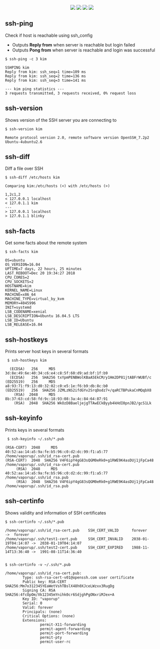 <p align="center">
  <img src="https://img.shields.io/badge/uses-ssh-blue.svg?style=flat-square"/>
  <img src="https://img.shields.io/badge/license-gpl--3-brightgreen.svg?style=flat-square"/>
  <img src="https://img.shields.io/badge/status-stable-ff69b4.svg?style=flat-square"/>
  <img src="https://img.shields.io/badge/implementation-bash / perl-red.svg?style=flat-square"/>
</p>

## ssh-ping
Check if host is reachable using ssh_config

  * Outputs **Reply from** when server is reachable but login failed
  * Outputs **Pong from** when server is reachable and login was successful

  ~~~~
  $ ssh-ping -c 3 kim

  SSHPING kim
  Reply from kim: ssh_seq=1 time=109 ms
  Reply from kim: ssh_seq=2 time=136 ms
  Reply from kim: ssh_seq=3 time=141 ms

  --- kim ping statistics ---
  3 requests transmitted, 3 requests received, 0% request loss
  ~~~~

## ssh-version
Shows version of the SSH server you are connecting to

  ~~~~
  $ ssh-version kim

  Remote protocol version 2.0, remote software version OpenSSH_7.2p2 Ubuntu-4ubuntu2.6
  ~~~~

## ssh-diff
Diff a file over SSH

  ~~~~
  $ ssh-diff /etc/hosts kim

  Comparing kim:/etc/hosts (<) with /etc/hosts (>)

  1,2c1,2
  < 127.0.0.1 localhost
  < 127.0.1.1 kim
  ---
  > 127.0.0.1 localhost 
  > 127.0.1.1 blinky
  ~~~~

## ssh-facts
Get some facts about the remote system

  ~~~~
  $ ssh-facts kim

  OS=ubuntu
  OS_VERSION=16.04
  UPTIME=7 days, 22 hours, 25 minutes
  LAST_REBOOT=Dec 20 19:34:27 2018
  CPU_CORES=2
  CPU_SOCKETS=2
  HOSTNAME=kim
  KERNEL_NAME=Linux
  MACHINE=x86_64
  MACHINE_TYPE=virtual_by_kvm
  MEMORY=4045996
  INIT=systemd
  LSB_CODENAME=xenial
  LSB_DESCRIPTION=Ubuntu 16.04.5 LTS
  LSB_ID=Ubuntu
  LSB_RELEASE=16.04
  ~~~~


## ssh-hostkeys
Prints server host keys in several formats

  ~~~~
   $ ssh-hostkeys kim

    (ECDSA)   256     MD5 3d:8e:49:6e:40:34:c6:e4:c8:5f:60:d9:ad:bf:1f:b9
    (ECDSA)   256  SHA256 txYpmPENBWolKBaA5EkCM/y1Hm2DP81jtABFrWUBf/c
  (ED25519)   256     MD5 a8:93:71:f9:13:d0:32:02:c0:e5:1e:f6:b9:db:8c:b0
  (ED25519)   256  SHA256 JZMLzNS2ifdGYv2SrqDodz7+/qaRCTBPukaCnMQqbX8
      (RSA)  2048     MD5 8b:37:63:cd:58:fd:9c:18:93:08:3a:4c:84:64:87:91
      (RSA)  2048  SHA256 WkOzD8BaeljejgTTAwECkByyb4kHdI0pnJB2/gcS1Lk
  ~~~~


## ssh-keyinfo
Prints keys in several formats

  ~~~~
   $ ssh-keyinfo ~/.ssh/*.pub

  (RSA-CERT)  2048     MD5 40:52:aa:14:a5:9a:fe:b5:96:c0:d2:dc:99:f1:a5:77    /home/vaporup/.ssh/id_rsa-cert.pub
  (RSA-CERT)  2048  SHA256 V4F6ipY4gG83sQGM0eRk0+g1RWE9K4asDUj1jFpCa48        /home/vaporup/.ssh/id_rsa-cert.pub
       (RSA)  2048     MD5 40:52:aa:14:a5:9a:fe:b5:96:c0:d2:dc:99:f1:a5:77    /home/vaporup/.ssh/id_rsa.pub
       (RSA)  2048  SHA256 V4F6ipY4gG83sQGM0eRk0+g1RWE9K4asDUj1jFpCa48        /home/vaporup/.ssh/id_rsa.pub
  ~~~~

## ssh-certinfo
Shows validity and information of SSH certificates

  ~~~~
  $ ssh-certinfo ~/.ssh/*.pub

  /home/vaporup/.ssh/id_rsa-cert.pub    SSH_CERT_VALID      forever             ->  forever
  /home/vaporup/.ssh/test1-cert.pub     SSH_CERT_INVALID    2038-01-19T04:14:07 ->  2038-01-19T04:14:07
  /home/vaporup/.ssh/test2-cert.pub     SSH_CERT_EXPIRED    1988-11-14T13:36:40 ->  1991-08-11T14:36:40


  $ ssh-certinfo -v ~/.ssh/*.pub

  /home/vaporup/.ssh/id_rsa-cert.pub:
          Type: ssh-rsa-cert-v01@openssh.com user certificate
          Public key: RSA-CERT SHA256:Mm7o312345YEaWetVshTBslX48h0XJceLWzxx3RugDg
          Signing CA: RSA SHA256:4fcOpOm/Xk12345mYnihk0cr6SdjghPgONxriMJex+A
          Key ID: "vaporup"
          Serial: 0
          Valid: forever
          Principals: (none)
          Critical Options: (none)
          Extensions: 
                  permit-X11-forwarding
                  permit-agent-forwarding
                  permit-port-forwarding
                  permit-pty
                  permit-user-rc
  ~~~~
